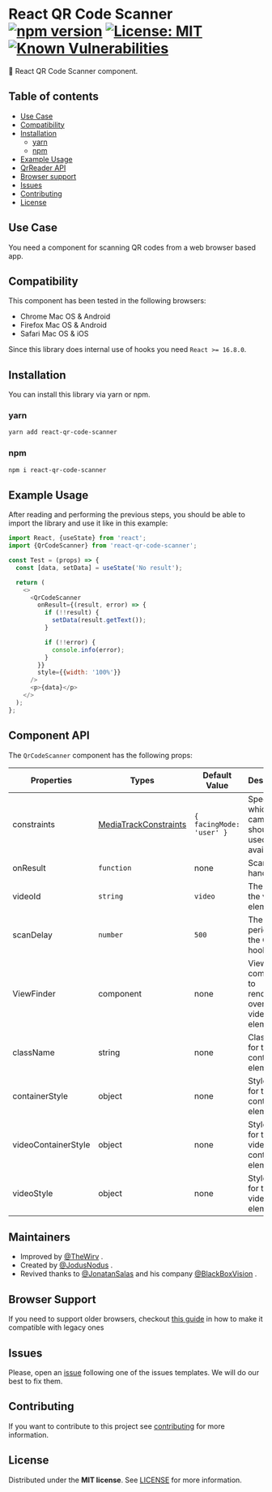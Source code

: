 # React QR Code Scanner [![npm version](https://badge.fury.io/js/react-qr-reader.svg)](https://badge.fury.io/js/react-qr-reader) [![License: MIT](https://img.shields.io/badge/License-MIT-brightgreen.svg)](https://opensource.org/licenses/MIT) [![Known Vulnerabilities](https://snyk.io/test/github/react-qr-reader/react-qr-reader/badge.svg)](https://snyk.io/test/github/react-qr-reader/react-qr-reader)

:rocket: React QR Code Scanner component.

## Table of contents

- [Use Case](#use-case)
- [Compatibility](#compatibility)
- [Installation](#installation)
  - [yarn](#yarn)
  - [npm](#npm)
- [Example Usage](#example-usage)
- [QrReader API](#component-api)
- [Browser support](#browser-support)
- [Issues](#issues)
- [Contributing](#contributing)
- [License](#license)

## Use Case

You need a component for scanning QR codes from a web browser based app.

## Compatibility

This component has been tested in the following browsers:

- Chrome Mac OS & Android
- Firefox Mac OS & Android
- Safari Mac OS & iOS

Since this library does internal use of hooks you need `React >= 16.8.0`.

## Installation

You can install this library via yarn or npm.

### yarn

```bash
yarn add react-qr-code-scanner
```

### npm

```bash
npm i react-qr-code-scanner
```

## Example Usage

After reading and performing the previous steps, you should be able to import the library and use it like in this example:

```javascript
import React, {useState} from 'react';
import {QrCodeScanner} from 'react-qr-code-scanner';

const Test = (props) => {
  const [data, setData] = useState('No result');

  return (
    <>
      <QrCodeScanner
        onResult={(result, error) => {
          if (!!result) {
            setData(result.getText());
          }

          if (!!error) {
            console.info(error);
          }
        }}
        style={{width: '100%'}}
      />
      <p>{data}</p>
    </>
  );
};
```

## Component API

The `QrCodeScanner` component has the following props:

| Properties          | Types                                                                                           | Default Value            | Description                                              |
| ------------------- | ----------------------------------------------------------------------------------------------- | ------------------------ | -------------------------------------------------------- |
| constraints         | [MediaTrackConstraints](https://developer.mozilla.org/en-US/docs/Web/API/MediaTrackConstraints) | `{ facingMode: 'user' }` | Specify which camera should be used (if available).      |
| onResult            | `function`                                                                                      | none                     | Scan event handler                                       |
| videoId             | `string`                                                                                        | `video`                  | The ID for the video element                             |
| scanDelay           | `number`                                                                                        | `500`                    | The scan period for the QR hook                          |
| ViewFinder          | component                                                                                       | none                     | ViewFinder component to rendering over the video element |
| className           | string                                                                                          | none                     | ClassName for the container element.                     |
| containerStyle      | object                                                                                          | none                     | Style object for the container element.                  |
| videoContainerStyle | object                                                                                          | none                     | Style object for the video container element.            |
| videoStyle          | object                                                                                          | none                     | Style object for the video element.                      |

## Maintainers

- Improved by [@TheWirv](https://github.com/TheWirv) .
- Created by [@JodusNodus](https://github.com/JodusNodus) .
- Revived thanks to [@JonatanSalas](https://github.com/JonatanSalas) and his company [@BlackBoxVision](https://github.com/BlackBoxVision) .

## Browser Support

If you need to support older browsers, checkout [this guide](https://github.com/zxing-js/library#browser-support) in how to make it compatible with legacy ones

## Issues

Please, open an [issue](https://github.com/react-qr-reader/react-qr-reader/issues) following one of the issues templates. We will do our best to fix them.

## Contributing

If you want to contribute to this project see [contributing](https://github.com/react-qr-reader/react-qr-reader/blob/master/CONTRIBUTING.md) for more information.

## License

Distributed under the **MIT license**. See [LICENSE](https://github.com/react-qr-reader/react-qr-reader/blob/master/LICENSE) for more information.
